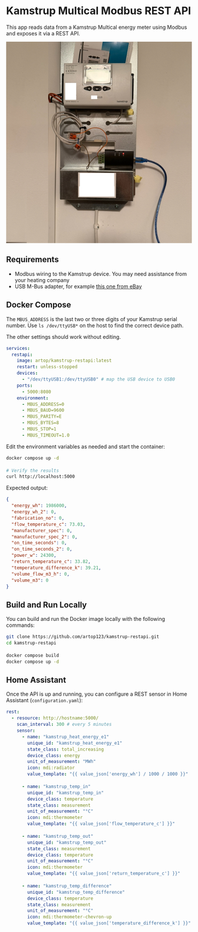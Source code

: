﻿# Kamstrup Multical Modbus REST API

This app reads data from a Kamstrup Multical energy meter using Modbus and exposes it via a REST API.

![Kamstrup Multical](assets/kamstrup.jpg)

## Requirements

- Modbus wiring to the Kamstrup device. You may need assistance from your heating company
- USB M-Bus adapter, for example [this one from eBay](https://www.ebay.com/itm/396132088601)

## Docker Compose

The `MBUS_ADDRESS` is the last two or three digits of your Kamstrup serial number. Use `ls /dev/ttyUSB*` on the host to find the correct device path. 

The other settings should work without editing.

```yaml
services:
  restapi:
    image: artop/kamstrup-restapi:latest
    restart: unless-stopped
    devices:
      - "/dev/ttyUSB1:/dev/ttyUSB0" # map the USB device to USB0
    ports:
      - 5000:8080
    environment:
      - MBUS_ADDRESS=0
      - MBUS_BAUD=9600
      - MBUS_PARITY=E
      - MBUS_BYTES=8
      - MBUS_STOP=1
      - MBUS_TIMEOUT=1.0
```

Edit the environment variables as needed and start the container:

```bash
docker compose up -d

# Verify the results 
curl http://localhost:5000
```

Expected output:
```json
{
  "energy_wh": 1986000,
  "energy_wh_2": 0,
  "fabrication_no": 0,
  "flow_temperature_c": 73.03,
  "manufacturer_spec": 0,
  "manufacturer_spec_2": 0,
  "on_time_seconds": 0,
  "on_time_seconds_2": 0,
  "power_w": 24300,
  "return_temperature_c": 33.82,
  "temperature_difference_k": 39.21,
  "volume_flow_m3_h": 0,
  "volume_m3": 0
}
```

## Build and Run Locally

You can build and run the Docker image locally with the following commands:

```bash
git clone https://github.com/artop123/kamstrup-restapi.git
cd kamstrup-restapi

docker compose build
docker compose up -d
```

## Home Assistant

Once the API is up and running, you can configure a REST sensor in Home Assistant (`configuration.yaml`):

```yaml
rest:
  - resource: http://hostname:5000/
    scan_interval: 300 # every 5 minutes
    sensor:
      - name: "kamstrup_heat_energy_e1"
        unique_id: "kamstrup_heat_energy_e1"
        state_class: total_increasing
        device_class: energy
        unit_of_measurement: "MWh"
        icon: mdi:radiator
        value_template: "{{ value_json['energy_wh'] / 1000 / 1000 }}"

      - name: "kamstrup_temp_in"
        unique_id: "kamstrup_temp_in"
        device_class: temperature
        state_class: measurement
        unit_of_measurement: "°C"
        icon: mdi:thermometer
        value_template: "{{ value_json['flow_temperature_c'] }}"

      - name: "kamstrup_temp_out"
        unique_id: "kamstrup_temp_out"
        state_class: measurement
        device_class: temperature
        unit_of_measurement: "°C"
        icon: mdi:thermometer
        value_template: "{{ value_json['return_temperature_c'] }}"

      - name: "kamstrup_temp_difference"
        unique_id: "kamstrup_temp_difference"
        device_class: temperature
        state_class: measurement
        unit_of_measurement: "°C"
        icon: mdi:thermometer-chevron-up
        value_template: "{{ value_json['temperature_difference_k'] }}"
```